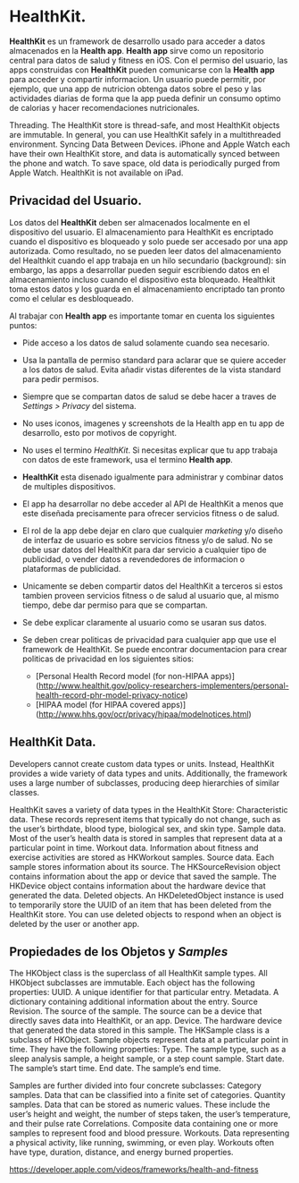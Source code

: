 # HealthKit. 

**HealthKit** es un framework de desarrollo usado para acceder a datos almacenados en la **Health app**.
**Health app** sirve como un repositorio central para datos de salud y fitness en iOS. 
Con el permiso del usuario, las apps construidas con **HealthKit** pueden comunicarse con la **Health app** para acceder y compartir informacion.
Un usuario puede permitir, por ejemplo, que una app de nutricion obtenga datos sobre el peso y las actividades diarias de forma que la app pueda definir un consumo optimo de calorias y hacer recomendaciones nutricionales.

Threading. The HealthKit store is thread-safe, and most HealthKit objects are immutable. In general, you can use HealthKit safely in a multithreaded environment.
Syncing Data Between Devices. iPhone and Apple Watch each have their own HealthKit store, and data is automatically synced between the phone and watch. To save space, old data is periodically purged from Apple Watch. HealthKit is not available on iPad.

## Privacidad del Usuario.

Los datos del **HealthKit** deben ser almacenados localmente en el dispositivo del usuario. El almacenamiento para HealthKit
es encriptado cuando el dispositivo es bloqueado y solo puede ser accesado por una app autorizada. 
Como resultado, no se pueden leer datos del almacenamiento del Healthkit cuando el app trabaja en un hilo secundario (background): sin embargo, las apps a desarrollar pueden seguir escribiendo datos en el almacenamiento incluso cuando el dispositivo esta bloqueado. Healthkit toma estos datos y los guarda en el almacenamiento encriptado tan pronto como el celular es desbloqueado. 

Al trabajar con **Health app** es importante tomar en cuenta los siguientes puntos: 
* Pide acceso a los datos de salud solamente cuando sea necesario.
* Usa la pantalla de permiso standard para aclarar que se quiere acceder a los datos de salud. Evita añadir vistas diferentes de la vista standard para pedir permisos.
* Siempre que se compartan datos de salud se debe hacer a traves de *Settings > Privacy* del sistema.  
* No uses iconos, imagenes y screenshots de la Health app en tu app de desarrollo, esto por motivos de copyright.
* No uses el termino *HealthKit*. Si necesitas explicar que tu app trabaja con datos de este framework, usa el termino **Health app**.
* **HealthKit** esta disenado igualmente para administrar y combinar datos de multiples dispositivos.
* El app ha desarrollar no debe acceder al API de HealthKit a menos que este diseñada precisamente para ofrecer servicios fitness o de salud.
* El rol de la app debe dejar en claro que cualquier _marketing_ y/o diseño de interfaz de usuario es sobre servicios fitness y/o de salud. No se debe usar datos del HealthKit para dar servicio a cualquier tipo de publicidad, o vender datos a revendedores de informacion o plataformas de publicidad.  
* Unicamente se deben compartir datos del HealthKit a terceros si estos tambien proveen servicios fitness o de salud al usuario que, al mismo tiempo,  debe dar permiso para que se compartan. 
* Se debe explicar claramente al usuario como se usaran sus datos. 
* Se deben crear politicas de privacidad para cualquier app que use el framework de HealthKit. Se puede encontrar documentacion para crear politicas de privacidad en los siguientes sitios: 

    - [Personal Health Record model (for non-HIPAA apps)] (http://www.healthit.gov/policy-researchers-implementers/personal-health-record-phr-model-privacy-notice)
    - [HIPAA model (for HIPAA covered apps)] (http://www.hhs.gov/ocr/privacy/hipaa/modelnotices.html)

## HealthKit Data. 

Developers cannot create custom data types or units. Instead, HealthKit provides a wide variety of data types and units.
Additionally, the framework uses a large number of subclasses, producing deep hierarchies of similar classes.

HealthKit saves a variety of data types in the HealthKit Store:
Characteristic data. These records represent items that typically do not change, such as the user’s birthdate, blood type, biological sex, and skin type.
Sample data. Most of the user’s health data is stored in samples that represent data at a particular point in time. 
Workout data. Information about fitness and exercise activities are stored as HKWorkout samples.
Source data. Each sample stores information about its source. The HKSourceRevision object contains information about the app or device that saved the sample. The HKDevice object contains information about the hardware device that generated the data.
Deleted objects. An HKDeletedObject instance is used to temporarily store the UUID of an item that has been deleted from the HealthKit store. You can use deleted objects to respond when an object is deleted by the user or another app.

## Propiedades de los Objetos y _Samples_

The HKObject class is the superclass of all HealthKit sample types. All HKObject subclasses are immutable. Each object has the following properties:
UUID. A unique identifier for that particular entry.
Metadata. A dictionary containing additional information about the entry.
Source Revision. The source of the sample. The source can be a device that directly saves data into HealthKit, or an app.
Device. The hardware device that generated the data stored in this sample.
The HKSample class is a subclass of HKObject. Sample objects represent data at a particular point in time. They have the following properties:
Type. The sample type, such as a sleep analysis sample, a height sample, or a step count sample.
Start date. The sample’s start time.
End date. The sample’s end time.

Samples are further divided into four concrete subclasses:
Category samples. Data that can be classified into a finite set of categories.
Quantity samples. Data that can be stored as numeric values. These include the user’s height and weight, the number of steps taken, the user’s temperature, and their pulse rate
Correlations. Composite data containing one or more samples to represent food and blood pressure.
Workouts. Data representing a physical activity, like running, swimming, or even play. Workouts often have type, duration, distance, and energy burned properties.

https://developer.apple.com/videos/frameworks/health-and-fitness

